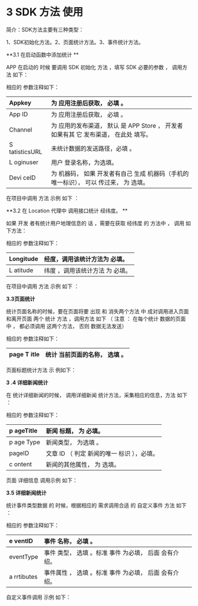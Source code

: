 # 3 SDK 方法 使用

简介：SDK方法主要有三种类型：

1、SDK初始化方法。2、页面统计方法。3、事件统计方法。

**3.1 在启动函数中添加统计**

APP 在启动的 时候 要调用 SDK 初始化 方法 ，填写 SDK 必要的参数 ， 调用方法 如下：

相应的 参数注释如下：

| Appkey | 为 应用注册后获取， 必填 。 |
| :--- | :--- |
| App ID  | 为 应用注册后获取， 必填 。 |
| Channel  | 为 应用的发布渠道， 默认 是 APP Store ， 开发者 如果有其 它 发布渠道， 在此处 填写。 |
| S tatisticsURL | 未统计数据的发送路径，必填 。 |
| L oginuser | 用户 登录名称，为选填。 |
| Devi ceID | 为 机器码， 如果 开发者有自己 生成 机器码（手机的唯一标识）， 可以 传过来， 为 选填。 |

在项目中调用 方法 示例 如下 ：

**3.2 在 Location 代理中 调用接口统计 经纬度。**

如果 开发 者有统计用户地理信息的 话 ，需要在获取 经纬度 的 方法中 ， 调用 如下方法：

相应的 参数注释如下：

| Longitude | 经度，调用该统计方法为 必填。 |
| :--- | :--- |
| L atitude  | 纬度 ，调用该统计方法 为 必填。 |

在项目中调用 方法 示例 如下 ：

**3.3页面统计**

统计页面名称的时候，要在页面将要 出现 和 消失两个方法 中 成对调用进入页面 和离开页面 两个 统计 方法 ，调用方法 如下 （ 注意 ： 在每个统计 数据的页面 中 ， 都必须调用 这两个方法， 否则 数据无法发送）

相应的 参数注释如下：

| page T itle | 统计 当前页面的名称， 选填 。 |
| :--- | :--- |


页面标题统计方法 示 例如下：

**3 .4 详细新闻统计**

在 统计详细新闻的时候， 调用详细新闻 统计方法，采集相应的信息，方法 如下 ：

相应的 参数注释如下：

| p ageTitle | 新闻 标题， 为 必填。 |
| :--- | :--- |
| p age Type | 新闻类型， 为选填 。 |
| pageID |  文章 ID （ 判定 新闻的唯一 标识 ），必填。 |
| c ontent | 新闻的其他属性， 为 选填。 |

页面 详细信息 调用示例 如下： 

**3.5 详细新闻统计**

统计事件类型数据 的 时候，根据相应的 需求调用合适 的 自定义事件 方法 如下 ：

相应的 参数注释如下：

| e ventID | 事件 名称， 必填 。 |
| :--- | :--- |
| eventType | 事件 类型， 选填 。标准 事件 为必填， 后面 会有介绍。 |
| a rrtibutes | 事件属性 ， 选填 。标准 事件 为必填， 后面 会有介绍。 |

自定义事件调用 示例 如下：





